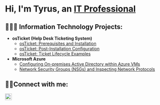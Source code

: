 <h1>Hi, I'm Tyrus, an <a href="https://www.linkedin.com/in/tyrus-henry-bb409021a/">IT Professional</a></h1>

<h2>👨🏽‍💻 Information Technology Projects:</h2>

- <b>osTicket (Help Desk Ticketing System)</b>
  - [osTicket: Prerequisites and Installation](https://github.com/tyrushenry0x/osticket-prereqs)
  - [osTicket: Post-Installation Configuration](https://github.com/tyrushenry0x/post-install-config)
  - [osTicket: Ticket Lifecycle Examples](https://github.com/jtyrushenry0x/ticket-lifecycle)
- <b>Microsoft Azure</b>
  - [Configuring On-premises Active Directory within Azure VMs](https://github.com/tyrushenry0x/configure-ad)
  - [Network Security Groups (NSGs) and Inspecting Network Protocols](https://github.com/tyrushenry0x/azure-network-protocols)

<h2>🤳🏽Connect with me:</h2>

[<img align="left" alt="Josh | LinkedIn" width="22px" src="https://cdn.jsdelivr.net/npm/simple-icons@v3/icons/linkedin.svg" />][linkedin]

[linkedin]: https://www.linkedin.com/in/tyrus-henry-bb409021a/
